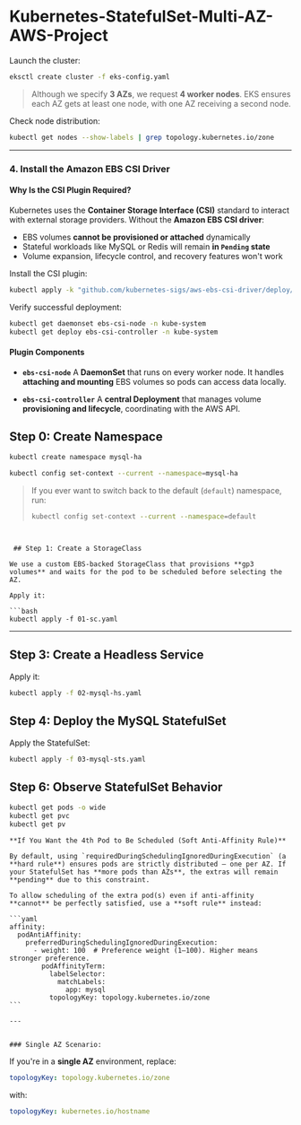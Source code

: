 # Kubernetes-StatefulSet-Multi-AZ-AWS-Project


Launch the cluster:

```bash
eksctl create cluster -f eks-config.yaml
```

> Although we specify **3 AZs**, we request **4 worker nodes**. EKS ensures each AZ gets at least one node, with one AZ receiving a second node.

Check node distribution:

```bash
kubectl get nodes --show-labels | grep topology.kubernetes.io/zone
```

---

### 4. Install the Amazon EBS CSI Driver

#### Why Is the CSI Plugin Required?

Kubernetes uses the **Container Storage Interface (CSI)** standard to interact with external storage providers. Without the **Amazon EBS CSI driver**:

* EBS volumes **cannot be provisioned or attached** dynamically
* Stateful workloads like MySQL or Redis will remain **in `Pending` state**
* Volume expansion, lifecycle control, and recovery features won't work



Install the CSI plugin:

```bash
kubectl apply -k "github.com/kubernetes-sigs/aws-ebs-csi-driver/deploy/kubernetes/overlays/stable/?ref=release-1.44"
```

Verify successful deployment:

```bash
kubectl get daemonset ebs-csi-node -n kube-system
kubectl get deploy ebs-csi-controller -n kube-system
```

#### Plugin Components

* **`ebs-csi-node`**
  A **DaemonSet** that runs on every worker node. It handles **attaching and mounting** EBS volumes so pods can access data locally.

* **`ebs-csi-controller`**
  A **central Deployment** that manages volume **provisioning and lifecycle**, coordinating with the AWS API.



## Step 0: Create Namespace

```bash
kubectl create namespace mysql-ha
```

```bash
kubectl config set-context --current --namespace=mysql-ha
```

> If you ever want to switch back to the default (`default`) namespace, run:
>
> ```bash
> kubectl config set-context --current --namespace=default
 ```


  ## Step 1: Create a StorageClass

We use a custom EBS-backed StorageClass that provisions **gp3 volumes** and waits for the pod to be scheduled before selecting the AZ.

Apply it:

```bash
kubectl apply -f 01-sc.yaml
```


---

## Step 3: Create a Headless Service


Apply it:

```bash
kubectl apply -f 02-mysql-hs.yaml
```
## Step 4: Deploy the MySQL StatefulSet


Apply the StatefulSet:

```bash
kubectl apply -f 03-mysql-sts.yaml
```


## Step 6: Observe StatefulSet Behavior

```bash
kubectl get pods -o wide
kubectl get pvc
kubectl get pv
```


    **If You Want the 4th Pod to Be Scheduled (Soft Anti-Affinity Rule)**

    By default, using `requiredDuringSchedulingIgnoredDuringExecution` (a **hard rule**) ensures pods are strictly distributed — one per AZ. If your StatefulSet has **more pods than AZs**, the extras will remain **pending** due to this constraint.

    To allow scheduling of the extra pod(s) even if anti-affinity **cannot** be perfectly satisfied, use a **soft rule** instead:

    ```yaml
    affinity:
      podAntiAffinity:
        preferredDuringSchedulingIgnoredDuringExecution:
          - weight: 100  # Preference weight (1–100). Higher means stronger preference.
            podAffinityTerm:
              labelSelector:
                matchLabels:
                  app: mysql
              topologyKey: topology.kubernetes.io/zone
    ```

    ---


    ### Single AZ Scenario:

If you're in a **single AZ** environment, replace:

```yaml
topologyKey: topology.kubernetes.io/zone
```

with:

```yaml
topologyKey: kubernetes.io/hostname
```